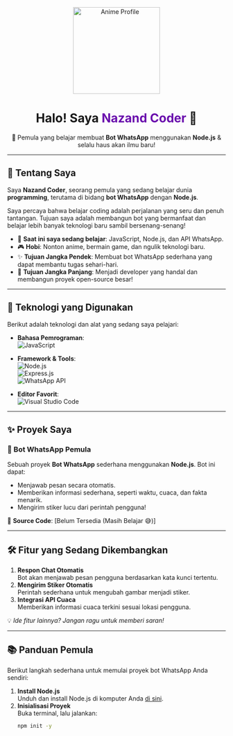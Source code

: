 <div align="center">
  <img src="[https://via.placeholder.com/300x300.png?text=Anime+Image](https://files.catbox.moe/a7qc73.jpg)" alt="Anime Profile" width="200px">
  <h1>Halo! Saya <span style="color:#6a0dad;">Nazand Coder</span> 👋</h1>
  <p>🚀 Pemula yang belajar membuat <b>Bot WhatsApp</b> menggunakan <b>Node.js</b> & selalu haus akan ilmu baru!</p>
</div>

---

## 📌 Tentang Saya
Saya **Nazand Coder**, seorang pemula yang sedang belajar dunia **programming**, terutama di bidang **bot WhatsApp** dengan **Node.js**.  

Saya percaya bahwa belajar coding adalah perjalanan yang seru dan penuh tantangan. Tujuan saya adalah membangun bot yang bermanfaat dan belajar lebih banyak teknologi baru sambil bersenang-senang!

- 🌱 **Saat ini saya sedang belajar**: JavaScript, Node.js, dan API WhatsApp.  
- 🎮 **Hobi**: Nonton anime, bermain game, dan ngulik teknologi baru.  
- ✨ **Tujuan Jangka Pendek**: Membuat bot WhatsApp sederhana yang dapat membantu tugas sehari-hari.  
- 🚀 **Tujuan Jangka Panjang**: Menjadi developer yang handal dan membangun proyek open-source besar!

---

## 🔧 Teknologi yang Digunakan
Berikut adalah teknologi dan alat yang sedang saya pelajari:  
- **Bahasa Pemrograman**:  
  ![JavaScript](https://img.shields.io/badge/-JavaScript-F7DF1E?logo=javascript&logoColor=black)  

- **Framework & Tools**:  
  ![Node.js](https://img.shields.io/badge/-Node.js-339933?logo=node.js&logoColor=white)  
  ![Express.js](https://img.shields.io/badge/-Express.js-000000?logo=express&logoColor=white)  
  ![WhatsApp API](https://img.shields.io/badge/-WhatsApp%20API-25D366?logo=whatsapp&logoColor=white)  

- **Editor Favorit**:  
  ![Visual Studio Code](https://img.shields.io/badge/-VS%20Code-007ACC?logo=visualstudiocode&logoColor=white)  

---

## ✨ Proyek Saya
### 🤖 Bot WhatsApp Pemula
Sebuah proyek **Bot WhatsApp** sederhana menggunakan **Node.js**. Bot ini dapat:  
- Menjawab pesan secara otomatis.  
- Memberikan informasi sederhana, seperti waktu, cuaca, dan fakta menarik.  
- Mengirim stiker lucu dari perintah pengguna!  

📂 **Source Code**: [Belum Tersedia (Masih Belajar 😅)]  

---

## 🛠️ Fitur yang Sedang Dikembangkan
1. **Respon Chat Otomatis**  
   Bot akan menjawab pesan pengguna berdasarkan kata kunci tertentu.  
2. **Mengirim Stiker Otomatis**  
   Perintah sederhana untuk mengubah gambar menjadi stiker.  
3. **Integrasi API Cuaca**  
   Memberikan informasi cuaca terkini sesuai lokasi pengguna.  

💡 *Ide fitur lainnya? Jangan ragu untuk memberi saran!*

---

## 📚 Panduan Pemula
Berikut langkah sederhana untuk memulai proyek bot WhatsApp Anda sendiri:  
1. **Install Node.js**  
   Unduh dan install Node.js di komputer Anda [di sini](https://nodejs.org).  
2. **Inisialisasi Proyek**  
   Buka terminal, lalu jalankan:  
   ```bash
   npm init -y
